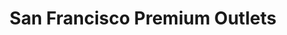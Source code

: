 ---
title: "San Francisco Premium Outlets"
url: /livermore/san-francisco-premium-outlets/
shop: Einkaufszentrum
---